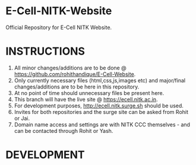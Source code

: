 # E-Cell-NITK-Website
Official Repository for E-Cell NITK Website.

# INSTRUCTIONS
1. All minor changes/additions are to be done @ https://github.com/rohithandique/E-Cell-Website.
2. Only currently necessary files (html,css,js,images etc) and major/final changes/additions are to be here in this repository.
3. At no point of time should unnecessary files be present here. 
4. This branch will have the live site @ https://ecell.nitk.ac.in.
5. For development purposes, http://ecell.nitk.surge.sh should be used.
6. Invites for both repositories and the surge site can be asked from Rohit or Jai.
7. Domain name access and settings are with NITK CCC themselves - and can be contacted through Rohit or Yash.

# DEVELOPMENT
